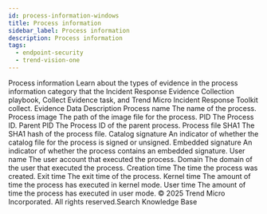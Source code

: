 ```yaml
---
id: process-information-windows
title: Process information
sidebar_label: Process information
description: Process information
tags:
  - endpoint-security
  - trend-vision-one
---
```


 Process information Learn about the types of evidence in the process information category that the Incident Response Evidence Collection playbook, Collect Evidence task, and Trend Micro Incident Response Toolkit collect. Evidence Data Description Process name The name of the process. Process image The path of the image file for the process. PID The Process ID. Parent PID The Process ID of the parent process. Process file SHA1 The SHA1 hash of the process file. Catalog signature An indicator of whether the catalog file for the process is signed or unsigned. Embedded signature An indicator of whether the process contains an embedded signature. User name The user account that executed the process. Domain The domain of the user that executed the process. Creation time The time the process was created. Exit time The exit time of the process. Kernel time The amount of time the process has executed in kernel mode. User time The amount of time the process has executed in user mode. © 2025 Trend Micro Incorporated. All rights reserved.Search Knowledge Base